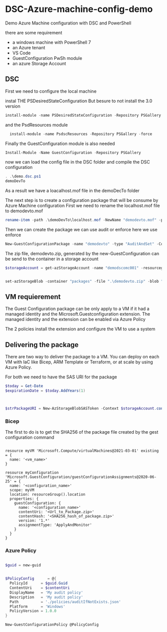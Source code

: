 # DSC-Azure-machine-config-demo
Demo Azure Machine configuration with DSC and PowerShell

there are some requirement 

- a windows machine with PowerShell 7
- an Azure tenant
- VS Code
- GuestConfiguration PwSh module
- an azure Storage Account

## DSC

First we need to configure the local machine

instal THE PSDesiredStateConfiguration
But besure to not install the 3.0 version

```powershell
install-module -name PSDesiredStateConfiguration -Repository PSGallery -MaximumVersion 2.99 -force
```

and the PsdResources module

```powershell
  install-module -name PsdscResources -Repository PSGallery -force
```

Finally the GuestConfiguration module is also needed

```powershell
Install-Module -Name GuestConfiguration -Repository PSGallery
```

now we can load the config file in the DSC folder and compile the DSC configuration

```powershell 
. .\demo.dsc.ps1
demoDevTo
```

As a result we have a loacalhost.mof file in the demoDecTo folder

The next step is to create a configuration package that will be consume by Azure Machine configuration
First we need to rename the localhost.mof file to demodevto.mof

```powershell
rename-item -path .\demoDevTo\localhost.mof -NewName "demodevto.mof" -passThru
```

Then we can create the package we can use audit or enforce here we use enforce

```powershell
New-GuestConfigurationPackage -name "demodevto" -type "AuditAndSet" -Configuration ".\demoDevTo\demodevto.mof" -force $true 
```

The zip file, demodevto.zip, generated by the new-GuestConfiguration can be send to the container in a storage account

```powershell
$storageAccount = get-azStorageAccount -name "demodscomc001" -resourcegroup "demo-dsc"


set-azStorageBlob -container "packages" -file ".\demodevto.zip" -blob "demodevto.zip" -context $storageAccount.context -force 
```

## VM requierement 

The Guest Configuration package can be only apply to a VM if it had a managed identity and the Microsoft.Guestconfiguration extension.
The managed identity and the extension can be enabled via Azure Policy

The 2 policies install the extension and configure the VM to use a system 

## Delivering the package

There are two way to deliver the package to a VM. You can deploy on each VM with IaC like Bicep, ARM Template or Terraform, or at scale by using Azure Policy.

For both we need to have the SAS URI for the package 

```powershell
$today = Get-Date
$expirationDate = $today.AddYears(1)



$strPackageURI = New-AzStorageBlobSASToken -Context $storageAccount.context -Container "packages" -Blob "demodevto.zip" -Permission racwd -ExpiryTime $expirationDate -FullUri
```

### Bicep

The first to do is to get the SHA256 of the package file created by the gest configuration command

```powershell


```


```bicep
resource myVM 'Microsoft.Compute/virtualMachines@2021-03-01' existing = {
  name: '<vm_name>'
}

resource myConfiguration 'Microsoft.GuestConfiguration/guestConfigurationAssignments@2020-06-25' = {
  name: '<configuration_name>'
  scope: myVM
  location: resourceGroup().location
  properties: {
    guestConfiguration: {
      name: '<configuration_name>'
      contentUri: '<Url_to_Package.zip>'
      contentHash: '<SHA256_hash_of_package.zip>'
      version: '1.*'
      assignmentType: 'ApplyAndMonitor'
    }
  }
}
```


### Azure Policy

```powershell

$guid = new-guid


$PolicyConfig      = @{
  PolicyId      = $guid.Guid
  ContentUri    = $contentUri
  DisplayName   = 'My audit policy'
  Description   = 'My audit policy'
  Path          = './policies/auditIfNotExists.json'
  Platform      = 'Windows'
  PolicyVersion = 1.0.0
}

New-GuestConfigurationPolicy @PolicyConfig
```
